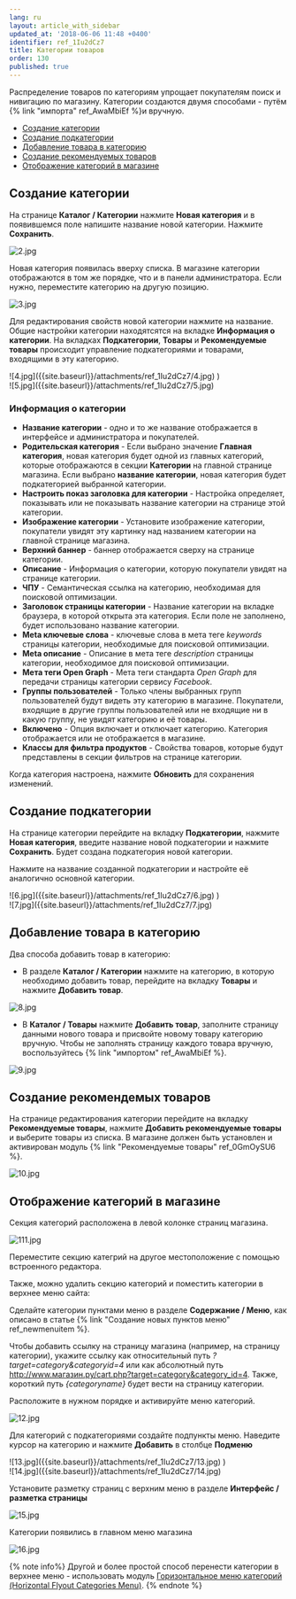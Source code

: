 ```yaml
---
lang: ru
layout: article_with_sidebar
updated_at: '2018-06-06 11:48 +0400'
identifier: ref_1Iu2dCz7
title: Категории товаров
order: 130
published: true
---
```

Распределение товаров по категориям упрощает покупателям поиск и нивигацию по магазину. Категории создаются двумя способами - путём {% link "импорта" ref_AwaMbiEf %}и вручную. 

*   [Создание категории](#создание-категории)
*   [Создание подкатегории](#создание-подкатегории)
*   [Добавление товара в категорию](#добавление-товара-в-категорию)
*   [Создание рекомендуемых товаров](#создание-рекомендуемых-товаров)
*   [Отображение категорий в магазине](#отображение-категорий-в-магазине)


## Создание категории 

На странице **Каталог / Категории** нажмите **Новая категория** и в появившемся поле напишите название новой категории. Нажмите **Сохранить**. 

![2.jpg]({{site.baseurl}}/attachments/ref_1Iu2dCz7/2.jpg)

Новая категория появилась вверху списка. В магазине категории отображаются в том же порядке, что и в панели администратора. Если нужно, переместите категорию на другую позицию. 

![3.jpg]({{site.baseurl}}/attachments/ref_1Iu2dCz7/3.jpg)

Для редактирования свойств новой категории нажмите на название. Общие настройки категории находятсятся на вкладке **Информация о категории**. На вкладках **Подкатегории**, **Товары** и **Рекомендуемые товары** происходит управление подкатегориями и товарами, входящими в эту категорию.

<div class="ui stackable two column grid">
  <div class="column" markdown="span">![4.jpg]({{site.baseurl}}/attachments/ref_1Iu2dCz7/4.jpg)
)</div>
  <div class="column" markdown="span">![5.jpg]({{site.baseurl}}/attachments/ref_1Iu2dCz7/5.jpg)
</div>
</div>

### Информация о категории

* **Название категории** - одно и то же название отображается в интерфейсе и администратора и покупателей.
* **Родительская категория** - Если выбрано значение **Главная категория**, новая категория будет одной из главных категорий, которые отображаются в секции **Категории** на главной странице магазина. Если выбрано **название категории**, новая категория будет подкатегорией выбранной категории. 
* **Настроить показ заголовка для категории** - Настройка определяет, показывать или не показывать название категории на странице этой категории.
* **Изображение категории** - Установите изображение категории, покупатели увидят эту картинку над названием категории на главной странице магазина.
* **Верхний баннер** - баннер отображается сверху на странице категории.
* **Описание** - Информация о категории, которую покупатели увидят на странице категории.
* **ЧПУ** - Семантическая ссылка на категорию, необходимая для поисковой оптимизации.
* **Заголовок страницы категории** - Название категории на вкладке браузера, в которой открыта эта категория. Если поле не заполнено, будет использовано название категории.
* **Meta ключевые слова** - ключевые слова в мета теге _keywords_ страницы категории, необходимые для поисковой оптимизации.
* **Meta описание** - Описание в мета теге _description_ страницы категории, необходимое для поисковой оптимизации.
* **Мета теги Open Graph** - Мета теги стандарта _Open Graph_ для передачи страницы категории сервису _Facebook_.
* **Группы пользователей** - Только члены выбранных групп пользователей будут видеть эту категорию в магазине. Покупатели, входящие в другие группы пользователей или не входящие ни в какую группу, не увидят категорию и её товары.
* **Включено** - Опция включает и отключает категорию. Категория отображается или не отображается в магазине.
* **Классы для фильтра продуктов** - Свойства товаров, которые будут представлены в секции фильтров на странице категории.

Когда категория настроена, нажмите **Обновить** для сохранения изменений.

## Создание подкатегории

На странице категории перейдите на вкладку **Подкатегории**, нажмите **Новая категория**, введите название новой подкатегории и нажмите **Сохранить**. Будет создана подкатегория новой категории. 

Нажмите на название созданной подкатегории и настройте её аналогично основной категории.

<div class="ui stackable two column grid">
  <div class="column" markdown="span">![6.jpg]({{site.baseurl}}/attachments/ref_1Iu2dCz7/6.jpg)
)</div>
  <div class="column" markdown="span">![7.jpg]({{site.baseurl}}/attachments/ref_1Iu2dCz7/7.jpg)
</div>
</div>

## Добавление товара в категорию

Два способа добавить товар в категорию:

 - В разделе **Каталог / Категории** нажмите на категорию, в которую необходимо добавить товар, перейдите на вкладку **Товары** и нажмите **Добавить товар**.

![8.jpg]({{site.baseurl}}/attachments/ref_1Iu2dCz7/8.jpg)

 - В **Каталог / Товары** нажмите **Добавить товар**, заполните страницу данными нового товара и присвойте новому товару категорию вручную. Чтобы не заполнять страницу каждого товара вручную, воспользуйтесь {% link "импортом" ref_AwaMbiEf %}.
 
 ![9.jpg]({{site.baseurl}}/attachments/ref_1Iu2dCz7/9.jpg)

## Создание рекомендемых товаров

На странице редактирования категории перейдите на вкладку **Рекомендуемые товары**, нажмите **Добавить рекомендуемые товары** и выберите товары из списка. В магазине должен быть установлен и активирован модуль {% link "Рекомендуемые товары" ref_0GmOySU6 %}.

![10.jpg]({{site.baseurl}}/attachments/ref_1Iu2dCz7/10.jpg)

## Отображение категорий в магазине

Секция категорий расположена в левой колонке страниц магазина. 

![111.jpg]({{site.baseurl}}/attachments/ref_1Iu2dCz7/111.jpg)

Переместите секцию категрий на другое местоположение с помощью встроенного редактора.

Также, можно удалить секцию категорий и поместить категории в верхнее меню сайта:

Сделайте категории пунктами меню в разделе **Содержание / Меню**, как описано в статье {% link "Создание новых пунктов меню" ref_newmenuitem %}.

Чтобы добавить ссылку на страницу магазина (например, на страницу категории), укажите ссылку как относительный путь _?target=category&categoryid=4_ или как абсолютный путь http://www.магазин.ру/cart.php?target=category&category_id=4. Также, короткий путь _{categoryname}_ будет вести на страницу категории.

Расположите в нужном порядке и активируйте меню категорий. 

![12.jpg]({{site.baseurl}}/attachments/ref_1Iu2dCz7/12.jpg)
   
Для категорий с подкатегориями создайте подпункты меню. Наведите курсор на категорию и нажмите **Добавить** в столбце **Подменю**

  <div class="ui stackable two column grid">
  <div class="column" markdown="span">![13.jpg]({{site.baseurl}}/attachments/ref_1Iu2dCz7/13.jpg)
)</div>
  <div class="column" markdown="span">![14.jpg]({{site.baseurl}}/attachments/ref_1Iu2dCz7/14.jpg)
</div>
</div>
 
Установите разметку страниц с верхним меню в разделе **Интерфейс / разметка страницы**

   ![15.jpg]({{site.baseurl}}/attachments/ref_1Iu2dCz7/15.jpg)

Категории появились в главном меню магазина

   ![16.jpg]({{site.baseurl}}/attachments/ref_1Iu2dCz7/16.jpg)
   
{% note info%}
Другой и более простой способ перенести категории в верхнее меню - использовать модуль [Горизонтальное меню категорий (Horizontal Flyout Categories Menu)](https://market.x-cart.com/addons/horizontal-flyout-categories-menu.html "Product Categories").
{% endnote %}
